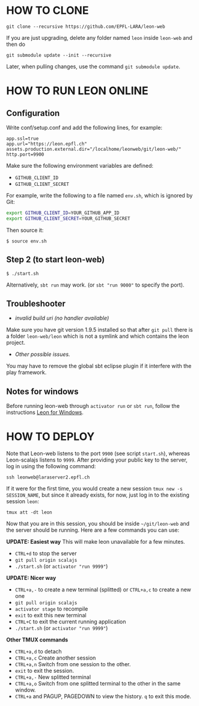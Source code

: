 # HOW TO CLONE

    git clone --recursive https://github.com/EPFL-LARA/leon-web

If you are just upgrading, delete any folder named `leon` inside `leon-web` and then do

    git submodule update --init --recursive

Later, when pulling changes, use the command `git submodule update`.

# HOW TO RUN LEON ONLINE

## Configuration

Write conf/setup.conf and add the following lines, for example:

    app.ssl=true
    app.url="https://leon.epfl.ch"
    assets.production.external.dir="/localhome/leonweb/git/leon-web/"
    http.port=9900

Make sure the following environment variables are defined:

  * `GITHUB_CLIENT_ID`
  * `GITHUB_CLIENT_SECRET`

For example, write the following to a file named `env.sh`, which is ignored by Git:

```bash
export GITHUB_CLIENT_ID=YOUR_GITHUB_APP_ID
export GITHUB_CLIENT_SECRET=YOUR_GITHUB_SECRET
```

Then source it:

    $ source env.sh

## Step 2 (to start leon-web)

    $ ./start.sh

Alternatively, `sbt run` may work. (or `sbt "run 9000"` to specify the port).

## Troubleshooter

* *invalid build uri (no handler available)*

Make sure you have git version 1.9.5 installed so that after `git pull` there is a folder `leon-web/leon` which is not a symlink and which contains the leon project.

* *Other possible issues.*

You may have to remove the global sbt eclipse plugin if it interfere with the play framework.

## Notes for windows

Before running leon-web through `activator run` or `sbt run`, follow the instructions [Leon for Windows](http://lara.epfl.ch/~mmayer/leon/index.html).

# HOW TO DEPLOY

Note that Leon-web listens to the port `9900` (see script `start.sh`), whereas Leon-scalajs listens to `9999`. After providing your public key to the server, log in using the following command:

    ssh leonweb@laraserver2.epfl.ch

If it were for the first time, you would create a new session `tmux new -s SESSION_NAME`, but since it already exists, for now, just log in to the existing session `leon`:

    tmux att -dt leon

Now that you are in this session, you should be inside `~/git/leon-web` and the server should be running. Here are a few commands you can use:

**UPDATE: Easiest way**
This will make leon unavailable for a few minutes.

* `CTRL+d` to stop the server
* `git pull origin scalajs`
* `./start.sh` (or `activator "run 9999"`)

**UPDATE: Nicer way**

* `CTRL+a,-` to create a new terminal (splitted) or `CTRL+a,c` to create a new one
* `git pull origin scalajs`
* `activator stage` to recompile
* `exit` to exit this new terminal
* `CTRL+C` to exit the current running application
* `./start.sh` (or `activator "run 9999"`)

**Other TMUX commands**

* `CTRL+a,d` to detach
* `CTRL+a,c` Create another session
* `CTRL+a,n` Switch from one session to the other.
* `exit` to exit the session.
* `CTRL+a,-` New splitted terminal
* `CTRL+a,o` Switch from one splitted terminal to the other in the same window.
* `CTRL+a` and PAGUP, PAGEDOWN to view the history. `q` to exit this mode.

